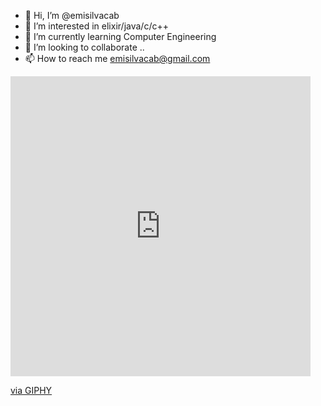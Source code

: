 - 👋 Hi, I’m @emisilvacab
- 👀 I’m interested in elixir/java/c/c++
- 🌱 I’m currently learning Computer Engineering
- 💞️ I’m looking to collaborate ..
- 📫 How to reach me emisilvacab@gmail.com
<iframe src="https://giphy.com/embed/cRHgphdnVZMtRLZlT1" width="480" height="480" frameBorder="0" class="giphy-embed" allowFullScreen></iframe><p><a href="https://giphy.com/gifs/cRHgphdnVZMtRLZlT1">via GIPHY</a></p>
